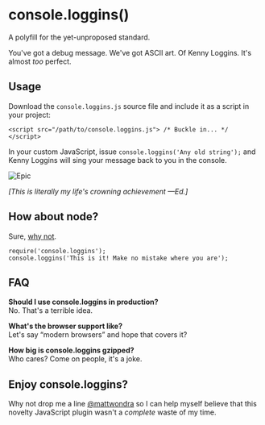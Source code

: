 # console.loggins()

A polyfill for the yet-unproposed standard.

You've got a debug message. We've got ASCII art. Of Kenny Loggins. It's almost _too_ perfect.

## Usage

Download the `console.loggins.js` source file and include it as a script in your project:

```
<script src="/path/to/console.loggins.js"> /* Buckle in... */ </script>
```

In your custom JavaScript, issue `console.loggins('Any old string');` and Kenny Loggins will sing your message back to you in the console.

![Epic](http://p-fst1.pixstatic.com/54c84e49dbfa3f30cc018d1e.jpg)

_[This is literally my life's crowning achievement —Ed.]_


## How about node?

Sure, [why not](https://www.npmjs.com/package/console.loggins).

```
require('console.loggins');
console.loggins('This is it! Make no mistake where you are');
```

## FAQ

__Should I use console.loggins in production?__  
No. That's a terrible idea.

__What's the browser support like?__  
Let's say “modern browsers” and hope that covers it?

__How big is console.loggins gzipped?__  
Who cares? Come on people, it's a joke.

## Enjoy console.loggins?

Why not drop me a line [@mattwondra](https://twitter.com/mattwondra) so I can help myself believe
that this novelty JavaScript plugin wasn't a _complete_ waste of my time.
